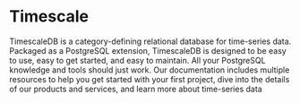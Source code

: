 # Timescale 

TimescaleDB is a category-defining relational database for time-series data. Packaged as a PostgreSQL extension, TimescaleDB is designed to be easy to use, easy to get started, and easy to maintain. All your PostgreSQL knowledge and tools should just work. Our documentation includes multiple resources to help you get started with your first project, dive into the details of our products and services, and learn more about time-series data 